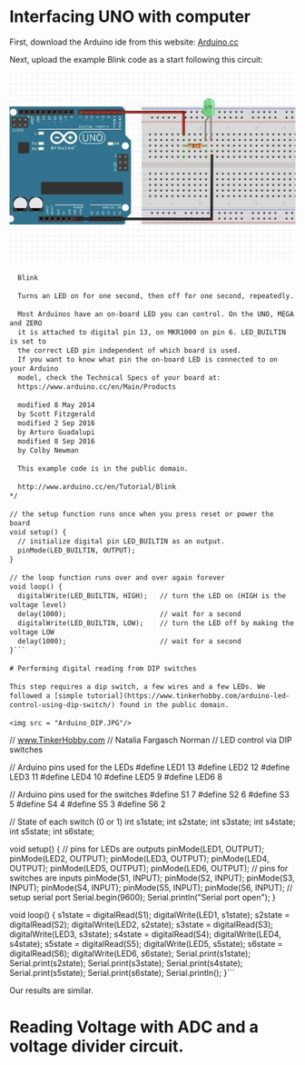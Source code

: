 # Interfacing UNO with computer

First, download the Arduino ide from this website: [Arduino.cc](https://www.arduino.cc/en/Main/Software)

Next, upload the example Blink code as a start following this circuit:

<img src = "ArduinoBlink.JPG"/>

```/*
  Blink

  Turns an LED on for one second, then off for one second, repeatedly.

  Most Arduinos have an on-board LED you can control. On the UNO, MEGA and ZERO
  it is attached to digital pin 13, on MKR1000 on pin 6. LED_BUILTIN is set to
  the correct LED pin independent of which board is used.
  If you want to know what pin the on-board LED is connected to on your Arduino
  model, check the Technical Specs of your board at:
  https://www.arduino.cc/en/Main/Products

  modified 8 May 2014
  by Scott Fitzgerald
  modified 2 Sep 2016
  by Arturo Guadalupi
  modified 8 Sep 2016
  by Colby Newman

  This example code is in the public domain.

  http://www.arduino.cc/en/Tutorial/Blink
*/

// the setup function runs once when you press reset or power the board
void setup() {
  // initialize digital pin LED_BUILTIN as an output.
  pinMode(LED_BUILTIN, OUTPUT);
}

// the loop function runs over and over again forever
void loop() {
  digitalWrite(LED_BUILTIN, HIGH);   // turn the LED on (HIGH is the voltage level)
  delay(1000);                       // wait for a second
  digitalWrite(LED_BUILTIN, LOW);    // turn the LED off by making the voltage LOW
  delay(1000);                       // wait for a second
}```

# Performing digital reading from DIP switches

This step requires a dip switch, a few wires and a few LEDs. We followed a [simple tutorial](https://www.tinkerhobby.com/arduino-led-control-using-dip-switch/) found in the public domain.

<img src = "Arduino_DIP.JPG"/>

```
// www.TinkerHobby.com
// Natalia Fargasch Norman
// LED control via DIP switches

// Arduino pins used for the LEDs
#define LED1 13
#define LED2 12
#define LED3 11
#define LED4 10
#define LED5 9
#define LED6 8

// Arduino pins used for the switches
#define S1 7
#define S2 6
#define S3 5
#define S4 4
#define S5 3
#define S6 2

// State of each switch (0 or 1)
int s1state;
int s2state;
int s3state;
int s4state;
int s5state;
int s6state;

void setup() {
  // pins for LEDs are outputs
  pinMode(LED1, OUTPUT);
  pinMode(LED2, OUTPUT);
  pinMode(LED3, OUTPUT);
  pinMode(LED4, OUTPUT);
  pinMode(LED5, OUTPUT);
  pinMode(LED6, OUTPUT);
  // pins for switches are inputs
  pinMode(S1, INPUT);
  pinMode(S2, INPUT);
  pinMode(S3, INPUT);
  pinMode(S4, INPUT);
  pinMode(S5, INPUT);
  pinMode(S6, INPUT);
  // setup serial port
  Serial.begin(9600);
  Serial.println("Serial port open");
}

void loop() {
  s1state = digitalRead(S1);
  digitalWrite(LED1, s1state);
  s2state = digitalRead(S2);
  digitalWrite(LED2, s2state);
  s3state = digitalRead(S3);
  digitalWrite(LED3, s3state);
  s4state = digitalRead(S4);
  digitalWrite(LED4, s4state);
  s5state = digitalRead(S5);
  digitalWrite(LED5, s5state);
  s6state = digitalRead(S6);
  digitalWrite(LED6, s6state);
  Serial.print(s1state);
  Serial.print(s2state);
  Serial.print(s3state);
  Serial.print(s4state);
  Serial.print(s5state);
  Serial.print(s6state);
  Serial.println();
}```

Our results are similar.

# Reading Voltage with ADC and a voltage divider circuit.

